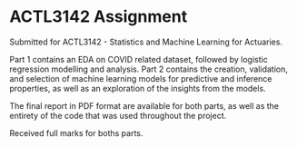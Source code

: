 # ACTL3142 Assignment

Submitted for ACTL3142 - Statistics and Machine Learning for Actuaries. 

Part 1 contains an EDA on COVID related dataset, followed by logistic regression modelling and analysis.
Part 2 contains the creation, validation, and selection of machine learning models for predictive and inference properties, as well as an exploration of the insights from the models.

The final report in PDF format are available for both parts, as well as the entirety of the code that was used throughout the project.

Received full marks for boths parts.

